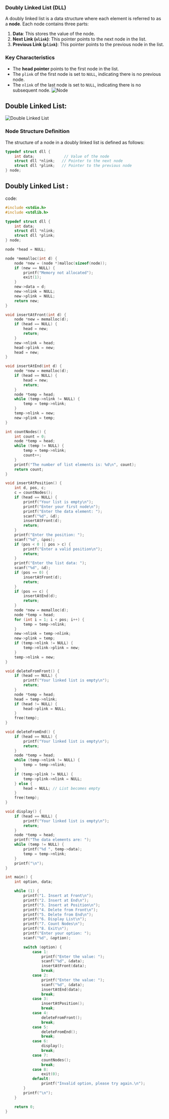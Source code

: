 ### Doubly Linked List (DLL)

A doubly linked list is a data structure where each element is referred to as a **node**. Each node contains three parts:

1. **Data**: This stores the value of the node.
2. **Next Link (`nlink`)**: This pointer points to the next node in the list.
3. **Previous Link (`plink`)**: This pointer points to the previous node in the list.

### Key Characteristics

- The **head pointer** points to the first node in the list.
- The `plink` of the first node is set to `NULL`, indicating there is no previous node.
- The `nlink` of the last node is set to `NULL`, indicating there is no subsequent node.
![Node](images/img4.jpg)
## Double Linked List:
![Double Linked List](images/img1.jpg)

### Node Structure Definition

The structure of a node in a doubly linked list is defined as follows:

```c
typedef struct dll {
    int data;             // Value of the node
    struct dll *nlink;   // Pointer to the next node
    struct dll *plink;   // Pointer to the previous node
} node;
```

## Doubly Linked List :
code:
```c
#include <stdio.h>
#include <stdlib.h>

typedef struct dll {
    int data;
    struct dll *nlink;
    struct dll *plink;
} node;

node *head = NULL;

node *memalloc(int d) {
    node *new = (node *)malloc(sizeof(node));
    if (new == NULL) {
        printf("Memory not allocated");
        exit(1);
    }
    new->data = d;
    new->nlink = NULL;
    new->plink = NULL;
    return new;
}

void insertAtFront(int d) {
    node *new = memalloc(d);
    if (head == NULL) {
        head = new;
        return;
    }
    new->nlink = head;
    head->plink = new;
    head = new;
}

void insertAtEnd(int d) {
    node *new = memalloc(d);
    if (head == NULL) {
        head = new;
        return;
    }
    node *temp = head;
    while (temp->nlink != NULL) {
        temp = temp->nlink;
    }
    temp->nlink = new;
    new->plink = temp;
}

int countNodes() {
    int count = 0;
    node *temp = head;
    while (temp != NULL) {
        temp = temp->nlink;
        count++;
    }
    printf("The number of list elements is: %d\n", count);
    return count;
}

void insertAtPosition() {
    int d, pos, c;
    c = countNodes();
    if (head == NULL) {
        printf("Your list is empty\n");
        printf("Enter your first node\n");
        printf("Enter the data element: ");
        scanf("%d", &d);
        insertAtFront(d);
        return;
    }
    printf("Enter the position: ");
    scanf("%d", &pos);
    if (pos < 0 || pos > c) {
        printf("Enter a valid position\n");
        return;
    }
    printf("Enter the list data: ");
    scanf("%d", &d);
    if (pos == 0) {
        insertAtFront(d);
        return;
    }
    if (pos == c) {
        insertAtEnd(d);
        return;
    }
    node *new = memalloc(d);
    node *temp = head;
    for (int i = 1; i < pos; i++) {
        temp = temp->nlink;
    }
    new->nlink = temp->nlink;
    new->plink = temp;
    if (temp->nlink != NULL) {
        temp->nlink->plink = new;
    }
    temp->nlink = new;
}

void deleteFromFront() {
    if (head == NULL) {
        printf("Your linked list is empty\n");
        return;
    }
    node *temp = head;
    head = temp->nlink;
    if (head != NULL) {
        head->plink = NULL;
    }
    free(temp);
}

void deleteFromEnd() {
    if (head == NULL) {
        printf("Your linked list is empty\n");
        return;
    }
    node *temp = head;
    while (temp->nlink != NULL) {
        temp = temp->nlink;
    }
    if (temp->plink != NULL) {
        temp->plink->nlink = NULL;
    } else {
        head = NULL; // List becomes empty
    }
    free(temp);
}

void display() {
    if (head == NULL) {
        printf("Your linked list is empty\n");
        return;
    }
    node *temp = head;
    printf("The data elements are: ");
    while (temp != NULL) {
        printf("%d ", temp->data);
        temp = temp->nlink;
    }
    printf("\n");
}

int main() {
    int option, data;

    while (1) {
        printf("1. Insert at Front\n");
        printf("2. Insert at End\n");
        printf("3. Insert at Position\n");
        printf("4. Delete from Front\n");
        printf("5. Delete from End\n");
        printf("6. Display List\n");
        printf("7. Count Nodes\n");
        printf("8. Exit\n");
        printf("Enter your option: ");
        scanf("%d", &option);

        switch (option) {
            case 1:
                printf("Enter the value: ");
                scanf("%d", &data);
                insertAtFront(data);
                break;
            case 2:
                printf("Enter the value: ");
                scanf("%d", &data);
                insertAtEnd(data);
                break;
            case 3:
                insertAtPosition();
                break;
            case 4:
                deleteFromFront();
                break;
            case 5:
                deleteFromEnd();
                break;
            case 6:
                display();
                break;
            case 7:
                countNodes();
                break;
            case 8:
                exit(0);
            default:
                printf("Invalid option, please try again.\n");
        }
        printf("\n");
    }

    return 0;
}
```

